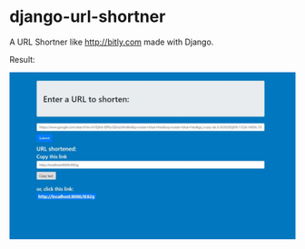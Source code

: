 # django-url-shortner
A URL Shortner like http://bitly.com made with Django.

Result:

![Image of Yaktocat](https://github.com/sushantdangol/django-url-shortner/blob/master/screenshots.JPG)
